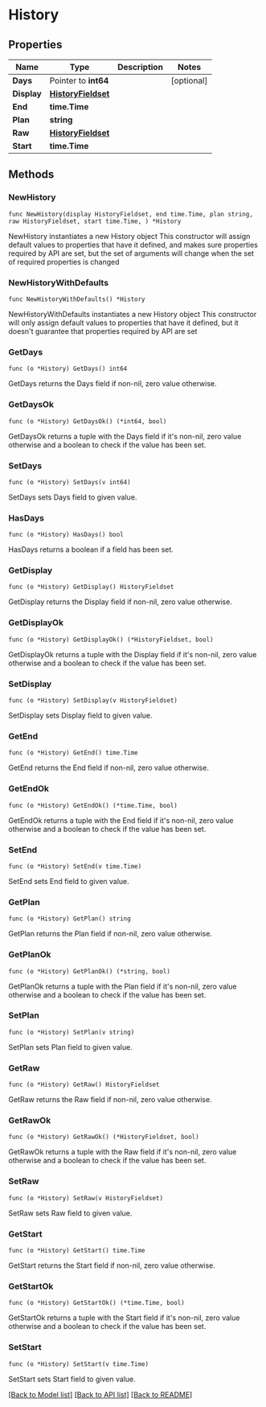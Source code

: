 # History

## Properties

Name | Type | Description | Notes
------------ | ------------- | ------------- | -------------
**Days** | Pointer to **int64** |  | [optional] 
**Display** | [**HistoryFieldset**](HistoryFieldset.md) |  | 
**End** | **time.Time** |  | 
**Plan** | **string** |  | 
**Raw** | [**HistoryFieldset**](HistoryFieldset.md) |  | 
**Start** | **time.Time** |  | 

## Methods

### NewHistory

`func NewHistory(display HistoryFieldset, end time.Time, plan string, raw HistoryFieldset, start time.Time, ) *History`

NewHistory instantiates a new History object
This constructor will assign default values to properties that have it defined,
and makes sure properties required by API are set, but the set of arguments
will change when the set of required properties is changed

### NewHistoryWithDefaults

`func NewHistoryWithDefaults() *History`

NewHistoryWithDefaults instantiates a new History object
This constructor will only assign default values to properties that have it defined,
but it doesn't guarantee that properties required by API are set

### GetDays

`func (o *History) GetDays() int64`

GetDays returns the Days field if non-nil, zero value otherwise.

### GetDaysOk

`func (o *History) GetDaysOk() (*int64, bool)`

GetDaysOk returns a tuple with the Days field if it's non-nil, zero value otherwise
and a boolean to check if the value has been set.

### SetDays

`func (o *History) SetDays(v int64)`

SetDays sets Days field to given value.

### HasDays

`func (o *History) HasDays() bool`

HasDays returns a boolean if a field has been set.

### GetDisplay

`func (o *History) GetDisplay() HistoryFieldset`

GetDisplay returns the Display field if non-nil, zero value otherwise.

### GetDisplayOk

`func (o *History) GetDisplayOk() (*HistoryFieldset, bool)`

GetDisplayOk returns a tuple with the Display field if it's non-nil, zero value otherwise
and a boolean to check if the value has been set.

### SetDisplay

`func (o *History) SetDisplay(v HistoryFieldset)`

SetDisplay sets Display field to given value.


### GetEnd

`func (o *History) GetEnd() time.Time`

GetEnd returns the End field if non-nil, zero value otherwise.

### GetEndOk

`func (o *History) GetEndOk() (*time.Time, bool)`

GetEndOk returns a tuple with the End field if it's non-nil, zero value otherwise
and a boolean to check if the value has been set.

### SetEnd

`func (o *History) SetEnd(v time.Time)`

SetEnd sets End field to given value.


### GetPlan

`func (o *History) GetPlan() string`

GetPlan returns the Plan field if non-nil, zero value otherwise.

### GetPlanOk

`func (o *History) GetPlanOk() (*string, bool)`

GetPlanOk returns a tuple with the Plan field if it's non-nil, zero value otherwise
and a boolean to check if the value has been set.

### SetPlan

`func (o *History) SetPlan(v string)`

SetPlan sets Plan field to given value.


### GetRaw

`func (o *History) GetRaw() HistoryFieldset`

GetRaw returns the Raw field if non-nil, zero value otherwise.

### GetRawOk

`func (o *History) GetRawOk() (*HistoryFieldset, bool)`

GetRawOk returns a tuple with the Raw field if it's non-nil, zero value otherwise
and a boolean to check if the value has been set.

### SetRaw

`func (o *History) SetRaw(v HistoryFieldset)`

SetRaw sets Raw field to given value.


### GetStart

`func (o *History) GetStart() time.Time`

GetStart returns the Start field if non-nil, zero value otherwise.

### GetStartOk

`func (o *History) GetStartOk() (*time.Time, bool)`

GetStartOk returns a tuple with the Start field if it's non-nil, zero value otherwise
and a boolean to check if the value has been set.

### SetStart

`func (o *History) SetStart(v time.Time)`

SetStart sets Start field to given value.



[[Back to Model list]](../README.md#documentation-for-models) [[Back to API list]](../README.md#documentation-for-api-endpoints) [[Back to README]](../README.md)


